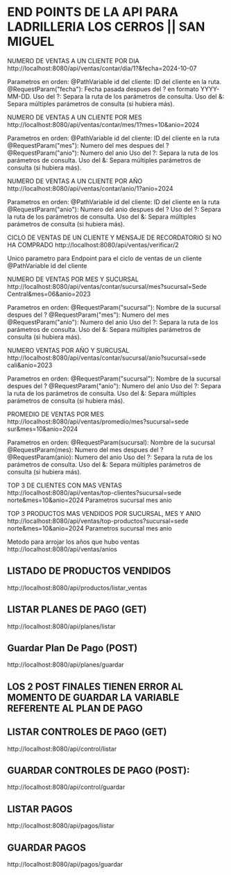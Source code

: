 # END POINTS DE LA API PARA LADRILLERIA LOS CERROS || SAN MIGUEL

NUMERO DE VENTAS A UN CLIENTE POR DIA
http://localhost:8080/api/ventas/contar/dia/1?&fecha=2024-10-07

Parametros en orden:
@PathVariable id del cliente: ID del cliente en la ruta.
@RequestParam("fecha"): Fecha pasada despues del ? en formato YYYY-MM-DD.
Uso del ?: Separa la ruta de los parámetros de consulta.
Uso del &: Separa múltiples parámetros de consulta (si hubiera más).

NUMERO DE VENTAS A UN CLIENTE POR MES
http://localhost:8080/api/ventas/contar/mes/1?mes=10&anio=2024

Parametros en orden:
@PathVariable id del cliente: ID del cliente en la ruta
@RequestParam("mes"): Numero del mes despues del ?
@RequestParam("anio"): Numero del anio
Uso del ?: Separa la ruta de los parámetros de consulta.
Uso del &: Separa múltiples parámetros de consulta (si hubiera más).

NUMERO DE VENTAS A UN CLIENTE POR AÑO
http://localhost:8080/api/ventas/contar/anio/1?anio=2024

Parametros en orden:
@PathVariable id del cliente: ID del cliente en la ruta
@RequestParam("anio"): Numero del anio despues del ?
Uso del ?: Separa la ruta de los parámetros de consulta.
Uso del &: Separa múltiples parámetros de consulta (si hubiera más).

CICLO DE VENTAS DE UN CLIENTE Y MENSAJE DE RECORDATORIO SI NO HA COMPRADO
http://localhost:8080/api/ventas/verificar/2

Unico parametro para Endpoint para el ciclo de ventas de un cliente
@PathVariable id del cliente

NUMERO DE VENTAS POR MES Y SUCURSAL
http://localhost:8080/api/ventas/contar/sucursal/mes?sucursal=Sede Central&mes=06&anio=2023

Parametros en orden:
@RequestParam("sucursal"): Nombre de la sucursal despues del ?
@RequestParam("mes"): Numero del mes
@RequestParam("anio"): Numero del anio
Uso del ?: Separa la ruta de los parámetros de consulta.
Uso del &: Separa múltiples parámetros de consulta (si hubiera más).

NUMERO VENTAS POR AÑO Y SURCUSAL
http://localhost:8080/api/ventas/contar/sucursal/anio?sucursal=sede cali&anio=2023

Parametros en orden:
@RequestParam("sucursal"): Nombre de la sucursal despues del ?
@RequestParam("anio"): Numero del anio
Uso del ?: Separa la ruta de los parámetros de consulta.
Uso del &: Separa múltiples parámetros de consulta (si hubiera más).

PROMEDIO DE VENTAS POR MES
http://localhost:8080/api/ventas/promedio/mes?sucursal=sede sur&mes=10&anio=2024

Parametros en orden:
@RequestParam(sucursal): Nombre de la sucursal
@RequestParam(mes): Numero del mes despues del ?
@RequestParam(anio): Numero del anio
Uso del ?: Separa la ruta de los parámetros de consulta.
Uso del &: Separa múltiples parámetros de consulta (si hubiera más).

TOP 3 DE CLIENTES CON MAS VENTAS
http://localhost:8080/api/ventas/top-clientes?sucursal=sede norte&mes=10&anio=2024
Parametros
sucursal
mes
anio

TOP 3 PRODUCTOS MAS VENDIDOS POR SUCURSAL, MES Y ANIO
http://localhost:8080/api/ventas/top-productos?sucursal=sede norte&mes=10&anio=2024
Parametros
sucursal
mes
anio

Metodo para arrojar los años que hubo ventas
http://localhost:8080/api/ventas/anios

## LISTADO DE PRODUCTOS VENDIDOS

http://localhost:8080/api/productos/listar_ventas

## LISTAR PLANES DE PAGO (GET)

http://localhost:8080/api/planes/listar

## Guardar Plan De Pago (POST)

http://localhost:8080/api/planes/guardar

## LOS 2 POST FINALES TIENEN ERROR AL MOMENTO DE GUARDAR LA VARIABLE REFERENTE AL PLAN DE PAGO

## LISTAR CONTROLES DE PAGO (GET)

http://localhost:8080/api/control/listar

## GUARDAR CONTROLES DE PAGO (POST):

http://localhost:8080/api/control/guardar

## LISTAR PAGOS

http://localhost:8080/api/pagos/listar

## GUARDAR PAGOS

http://localhost:8080/api/pagos/guardar

##

```

```
